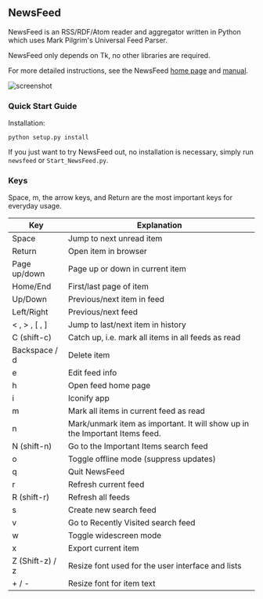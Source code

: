 ## NewsFeed

NewsFeed is an RSS/RDF/Atom reader and aggregator written in Python
which uses Mark Pilgrim's Universal Feed Parser.

NewsFeed only depends on Tk, no other libraries are required.

For more detailed instructions, see the NewsFeed [home page](http://mdoege.github.io/3NewsFeed/) and [manual](http://mdoege.github.io/3NewsFeed/README.html).

![screenshot](https://github.com/mdoege/3NewsFeed/raw/master/newsfeed.png "NewsFeed screenshot")

### Quick Start Guide

Installation:

`python setup.py install`

If you just want to try NewsFeed out, no installation is necessary, simply run `newsfeed` or `Start_NewsFeed.py`.

### Keys

Space, m, the arrow keys, and Return are the most important keys for everyday usage.

| Key | Explanation
| --- | ---
| Space | Jump to next unread item
| Return | Open item in browser
| Page up/down | Page up or down in current item
| Home/End | First/last page of item
| Up/Down | Previous/next item in feed
| Left/Right | Previous/next feed
| &lt; , &gt; , [ , ] |  Jump to last/next item in history
| C (shift-c) | Catch up, i.e. mark all items in all feeds as read
| Backspace / d | Delete item
| e | Edit feed info
| h | Open feed home page
| i | Iconify app
| m | Mark all items in current feed as read
| n | Mark/unmark item as important. It will show up in the Important Items feed.
| N (shift-n) | Go to the Important Items search feed
| o | Toggle offline mode (suppress updates)
| q | Quit NewsFeed
| r | Refresh current feed
| R (shift-r) | Refresh all feeds
| s | Create new search feed
| v | Go to Recently Visited search feed
| w | Toggle widescreen mode
| x | Export current item
| Z (Shift-z) / z | Resize font used for the user interface and lists
| + / - | Resize font for item text
